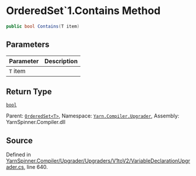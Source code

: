 # OrderedSet`1.Contains Method


```csharp
public bool Contains(T item)
```

## Parameters
|Parameter|Description|
|:---|:---|
|`T` item||
## Return Type
[`bool`](https://docs.microsoft.com/dotnet/api/System.Boolean)


<div class="class-metadata">

Parent: [`OrderedSet<T>`](/api/csharp/yarn.compiler.upgrader/orderedset-1.md), Namespace: [`Yarn.Compiler.Upgrader`](/api/csharp/yarn.compiler.upgrader/README.md), Assembly: YarnSpinner.Compiler.dll
</div>

## Source
Defined in [YarnSpinner.Compiler/Upgrader/Upgraders/V1toV2/VariableDeclarationUpgrader.cs](https://github.com/YarnSpinnerTool/YarnSpinner//blob/develop/YarnSpinner.Compiler/Upgrader/Upgraders/V1toV2/VariableDeclarationUpgrader.cs#L640), line 640.
